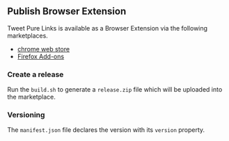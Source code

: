 ## Publish Browser Extension

Tweet Pure Links is available as a Browser Extension via the following marketplaces.

 - [chrome web store](https://chrome.google.com/webstore/detail/tweet-pure-links/aiepfkanoffcoebholplgmjncpdbijdn?hl=en-GB)
 - [Firefox Add-ons](https://addons.mozilla.org/en-US/firefox/addon/tweet-pure-links/?src=search)

### Create a release

Run the `build.sh` to generate a `release.zip` file which will be uploaded into the marketplace.

### Versioning

The `manifest.json` file declares the version with its `version` property.
